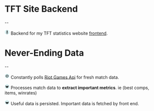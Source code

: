 # TFT Site Backend
--

<img src="https://raw.githubusercontent.com/garyyaoo/tftsitefrontend/master/src/imgs/img_9blademaster.jpg" width="16"> Backend for my TFT statistics website [frontend](https://github.com/garyyaoo/tftsitefrontend).

# Never-Ending Data
--

<img src="https://raw.githubusercontent.com/garyyaoo/tftsitefrontend/master/src/imgs/img_8chrono.jpg" width="16"> Constantly polls [Riot Games Api](https://developer.riotgames.com/apis) for fresh match data.

<img src="https://raw.githubusercontent.com/garyyaoo/tftsitefrontend/master/src/imgs/img_9starguardian.jpg" width="16"> Processes match data to **extract important metrics**. ie (best comps, items, winrates)

<img src="https://raw.githubusercontent.com/garyyaoo/tftsitefrontend/master/src/imgs/img_6infiltrator.jpg" width="16"> Useful data is persisted. Important data is fetched by front end.

